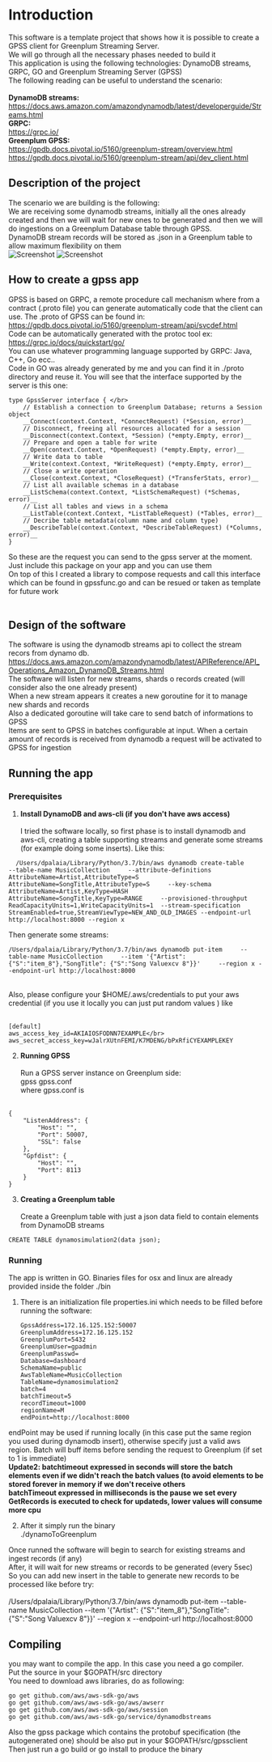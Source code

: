 # Introduction
This software is a template project that shows how it is possible to create a GPSS client for Greenplum Streaming Server. </br>
We will go through all the necessary phases needed to build it </br>
This application is using the following technologies: DynamoDB streams, GRPC, GO and Greenplum Streaming Server (GPSS) </br>
The following reading can be useful to understand the scenario: </br></br>
**DynamoDB streams:** </br>
https://docs.aws.amazon.com/amazondynamodb/latest/developerguide/Streams.html </br>
**GRPC:**  </br>
https://grpc.io/ </br>
**Greenplum GPSS:**</br>
https://gpdb.docs.pivotal.io/5160/greenplum-stream/overview.html</br>
https://gpdb.docs.pivotal.io/5160/greenplum-stream/api/dev_client.html</br>

## Description of the project
The scenario we are building is the following: </br>We are receiving some dynamodb streams, initially all the ones already created and then
we will wait for new ones to be generated and then we will do ingestions on a Greenplum Database table through GPSS.</br>
DynamoDB stream records will be stored as .json in a Greenplum table to allow maximum flexibility on them </br>
 ![Screenshot](./images-image1.png)
 ![Screenshot](./images/image2.png)


## How to create a gpss app
GPSS is based on GRPC, a remote procedure call mechanism where from a contract (.proto file) you can generate automatically code that the client can use. The .proto of GPSS can be found in: 
</br>https://gpdb.docs.pivotal.io/5160/greenplum-stream/api/svcdef.html</br>
Code can be automatically generated with the protoc tool ex:</br>
https://grpc.io/docs/quickstart/go/</br>
You can use whatever programming language supported by GRPC: Java, C++, Go ecc.. </br>
Code in GO was already generated by me and you can find it in ./proto directory and reuse it. You will see that the interface supported by the server is this one:  
```
type GpssServer interface { </br>
	// Establish a connection to Greenplum Database; returns a Session object
	__Connect(context.Context, *ConnectRequest) (*Session, error)__ 
	// Disconnect, freeing all resources allocated for a session 
	__Disconnect(context.Context, *Session) (*empty.Empty, error)__ 
	// Prepare and open a table for write 
	__Open(context.Context, *OpenRequest) (*empty.Empty, error)__ 
	// Write data to table 
	__Write(context.Context, *WriteRequest) (*empty.Empty, error)__ 
	// Close a write operation 
	__Close(context.Context, *CloseRequest) (*TransferStats, error)__ 
	// List all available schemas in a database 
	__ListSchema(context.Context, *ListSchemaRequest) (*Schemas, error)__ 
	// List all tables and views in a schema 
	__ListTable(context.Context, *ListTableRequest) (*Tables, error)__ 
	// Decribe table metadata(column name and column type) 
	__DescribeTable(context.Context, *DescribeTableRequest) (*Columns, error)__ 
}  
```

So these are the request you can send to the gpss server at the moment. Just include this package on your app and you can use them </br>
On top of this I created a library to compose requests and call this interface which can be found in gpssfunc.go and can be resued or taken as template for future work</br></br>

## Design of the software

The software is using the dynamodb streams api to collect the stream recors from dynamo db. </br>
https://docs.aws.amazon.com/amazondynamodb/latest/APIReference/API_Operations_Amazon_DynamoDB_Streams.html </br>
The software will listen for new streams, shards o records created (will consider also the one already present) </br>
When a new stream appears it creates a new goroutine for it to manage new shards and records </br>
Also a dedicated goroutine will take care to send batch of informations to GPSS </br>
Items are sent to GPSS in batches configurable at input. When a certain amount of records is received from dynamodb a request will be activated to GPSS for ingestion</br>

## Running the app
### Prerequisites
1. **Install DynamoDB and aws-cli (if you don't have aws access)** </br></br>
   I tried the software locally, so first phase is to install dynamodb and aws-cli, creating a table supporting streams and generate some streams
   (for example doing some inserts). Like this:
   
 ```  
   /Users/dpalaia/Library/Python/3.7/bin/aws dynamodb create-table     --table-name MusicCollection     --attribute-definitions         AttributeName=Artist,AttributeType=S AttributeName=SongTitle,AttributeType=S     --key-schema AttributeName=Artist,KeyType=HASH AttributeName=SongTitle,KeyType=RANGE     --provisioned-throughput ReadCapacityUnits=1,WriteCapacityUnits=1  --stream-specification StreamEnabled=true,StreamViewType=NEW_AND_OLD_IMAGES --endpoint-url http://localhost:8000 --region x
```
   
   Then generate some streams:
   
   ```
   /Users/dpalaia/Library/Python/3.7/bin/aws dynamodb put-item     --table-name MusicCollection     --item '{"Artist": {"S":"item_8"},"SongTitle": {"S":"Song Valuexcv 8"}}'     --region x --endpoint-url http://localhost:8000   
   ```
   
   </br>
   Also, please configure your $HOME/.aws/credentials to put your aws credential (if you use it locally you can just put random values ) like </br></br>

```
[default]
aws_access_key_id=AKIAIOSFODNN7EXAMPLE</br>
aws_secret_access_key=wJalrXUtnFEMI/K7MDENG/bPxRfiCYEXAMPLEKEY
```

2. **Running GPSS** </br></br>
Run a GPSS server instance on Greenplum side: </br>
gpss gpss.conf</br>
where gpss.conf is </br></br>

```
{
    "ListenAddress": {
        "Host": "",
        "Port": 50007,
        "SSL": false
    },
    "Gpfdist": {
        "Host": "",
        "Port": 8113
    }
}
```
 
3. **Creating a Greenplum table** </br></br>
Create a Greenplum table with just a json data field to contain elements from DynamoDB streams </br>
```
CREATE TABLE dynamosimulation2(data json);
```

### Running
The app is written in GO. Binaries files for osx and linux are already provided inside the folder ./bin </br>

1. There is an initialization file properties.ini which needs to be filled before running the software: </br>

    ```
    GpssAddress=172.16.125.152:50007 
    GreenplumAddress=172.16.125.152
    GreenplumPort=5432
    GreenplumUser=gpadmin
    GreenplumPasswd=
    Database=dashboard
    SchemaName=public
    AwsTableName=MusicCollection
    TableName=dynamosimulation2
    batch=4
    batchTimeout=5
    recordTimeout=1000  
    regionName=M
    endPoint=http://localhost:8000
    ```
    
endPoint may be used if running locally (in this case put the same region you used during dynamodb insert), otherwise specify just a valid aws region.
Batch will buff items before sending the request to Greenplum (if set to 1 is immediate)</br>
**Update2: batchtimeout expressed in seconds will store the batch elements even if we didn't reach the batch values (to avoid elements to be stored forever in memory if we don't receive others**</br>
**batchTimeout expressed in milliseconds is the pause we set every GetRecords is executed to check for updateds, lower values will consume more cpu**</br>
      
 2. After it simply run the binary</br>
 ./dynamoToGreenplum </br>
 
 Once runned the software will begin to search for existing streams and ingest records (if any) </br>
 After, it will wait for new streams or records to be generated (every 5sec) </br>
 So you can add new insert in the table to generate new records to be processed like before try:</br></br>
/Users/dpalaia/Library/Python/3.7/bin/aws dynamodb put-item     --table-name MusicCollection     --item '{"Artist": {"S":"item_8"},"SongTitle": {"S":"Song Valuexcv 8"}}'     --region x --endpoint-url http://localhost:8000 

## Compiling
you may want to compile the app. In this case you need a go compiler.</br>
Put the source in your $GOPATH/src directory</br>
You need to download aws libraries, do as following:</br>
 ```
go get github.com/aws/aws-sdk-go/aws
go get github.com/aws/aws-sdk-go/aws/awserr
go get github.com/aws/aws-sdk-go/aws/session
go get github.com/aws/aws-sdk-go/service/dynamodbstreams
 ```
Also the gpss package which contains the protobuf specification (the autogenerated one) should be also put in your $GOPATH/src/gpssclient </br>
Then just run a go build or go install to produce the binary
